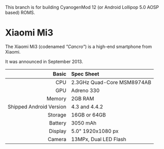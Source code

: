 This branch is for building CyanogenMod 12 (or Android Lollipop 5.0 AOSP based) ROMS.

Xiaomi Mi3
==============

The Xiaomi Mi3 (codenamed _"Cancro"_) is a high-end smartphone from Xiaomi.

It was announced in September 2013.

Basic   | Spec Sheet
-------:|:-------------------------
CPU     | 2.3GHz Quad-Core MSM8974AB
GPU     | Adreno 330
Memory  | 2GB RAM
Shipped Android Version | 4.3 and 4.4.2
Storage | 16GB or 64GB
Battery | 3050 mAh
Display | 5.0" 1920x1080 px
Camera  | 13MPx, Dual LED Flash